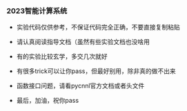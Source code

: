 ### 2023智能计算系统



- 实验代码仅供参考，不保证代码完全正确，不要直接复制粘贴

- 请认真阅读指导文档（虽然有些实验文档也没啥用

- 有的实验比较玄学，多交几次就好

- 有很多trick可以让你pass，但最好别用，除非真的做不出来

- 函数接口问题，请看pycnnl官方文档或者头文件

- 最后，加油，祝你pass

